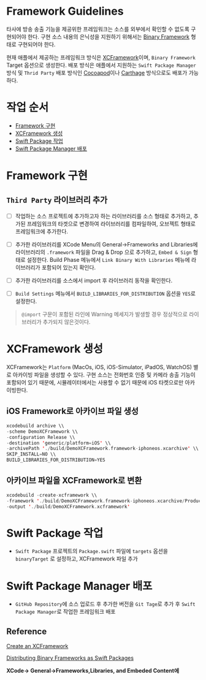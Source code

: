 # Framework Guidelines

타사에 방송 송출 기능을 제공위한 프레임워크는 소스를 외부에서 확인할 수 없도록 구현되어야 한다.  구현 소스 내용의 은닉성을 지원하기 위해서는  [Binary Framework](https://developer.apple.com/videos/play/wwdc2019/416/) 형태로 구현되어야 한다. 

현재 애플에서 제공하는 프레임워크 방식은 [XCFramework](https://help.apple.com/xcode/mac/11.4/#/dev544efab96)이며,  `Binary Framework` Target 옵션으로 생성한다. 배포 방식은 애플에서 지원하는 `Swift Package Manager` 방식 및  `Thrid Party` 배포 방식인 [Cocoapod](https://cocoapods.org)이나 [Carthage](https://github.com/Carthage/Carthage) 방식으로도 배포가 가능하다.

# 작업 순서

- [Framework 구현](#framework-구현)
- [XCFramework  생성](#xcframework-생성)
- [Swift Package 작업](#swift-package-작업)
- [Swift Package Manager 배포](#swift-package-manager-배포)

# Framework 구현
 
## `Third Party` 라이브러리 추가

- [ ]  작업하는 소스 프로젝트에 추가하고자 하는 라이브러리를 소스 형태로  추가하고, 추가된 프레임워크의 타겟으로 변경하여 라이브러리를 컴파일하여, 오브젝트 형태로 프레임워크에 추가한다.

- [ ]  추가한 라이브러리를 XCode Menu의 General→Frameworks and Libraries에  라이브러리의  `.framework` 파일을 Drag & Drop 으로 추가하고, `Embed & Sign` 형태로 설정한다. Build Phase 메뉴에서 `Link Binary With Libraries` 메뉴에 라이브러리가 포함되어 있는지 확인다.

- [ ]  추가한 라이브러리를 소스에서 import 후 라이브러리 동작을 확인한다.

- [ ]  `Build Settings` 메뉴에서  `BUILD_LIBRARIES_FOR_DISTRIBUTION`  옵션을 `YES`로 설정한다.

> `@import` 구문이 포함된 라인에 Warning 메세지가  발생할 경우 정상적으로 라이브러리가 추가되지 않은것이다.

# XCFramework 생성

XCFramework는 `Platform` (MacOs, iOS, iOS-Simulator, iPadOS, WatchOS) 별로 아카이빙 파일을 생성할 수 있다. 구현 소스는 전화번호 인증 및 카메라 송출 기능이 포함되어 있기 때문에, 시뮬레이터에서는 사용할 수 없기 때문에 iOS 타켓으로만 아카이빙한다.

##  **iOS Framework로 아카이브 파일 생성**

```swift
xcodebuild archive \\
-scheme DemoXCFramework \\
-configuration Release \\
-destination 'generic/platform=iOS' \\
-archivePath './build/DemoXCFramework.framework-iphoneos.xcarchive' \\
SKIP_INSTALL=NO \\
BUILD_LIBRARIES_FOR_DISTRIBUTION=YES
```


##  **아카이브 파일을 XCFramework로 변환**

```swift
xcodebuild -create-xcframework \\
-framework './build/DemoXCFramework.framework-iphoneos.xcarchive/Products/Library/Frameworks/DemoXCFramework.framework' \\
-output './build/DemoXCFramework.xcframework'
```

# Swift Package 작업
- `Swift Package` 프로젝트의 `Package.swift` 파일에 `targets` 옵션을  `binaryTarget` 로 설정하고, XCFramework 파일 추가


# Swift Package Manager 배포
- `GitHub Repository`에 소스 업로드 후 추가한 버전을 `Git Tage`로 추가 후  `Swift Package Manager`로 작업한 프레임워크 배포

## Reference

[Create an XCFramework](https://help.apple.com/xcode/mac/11.4/#/dev544efab96)

[Distributing Binary Frameworks as Swift Packages](https://developer.apple.com/documentation/swift_packages/distributing_binary_frameworks_as_swift_packages)

**XCode→ General→Frameworks,Libraries, and Embeded Content에**
